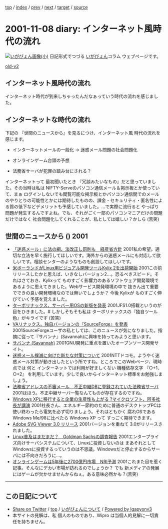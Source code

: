 [top](../index.html) 
 / [index](index.html) 
 / [prev](ig011107.html) 
 / [next](ig011109.html) 
 / [target](http://www.igapyon.jp/igapyon/diary/2001/ig011108.html) 
 / [source](https://github.com/igapyon/diary/blob/master/2001/ig011108.src.md) 

2001-11-08 diary: インターネット風時代の流れ
=====================================================================================================
[![いがぴょん画像(小)](http://www.igapyon.jp/igapyon/diary/images/iga200306s.jpg "いがぴょん")](http://www.igapyon.jp/igapyon/diary/memo/memoigapyon.html) 日記形式でつづる [いがぴょん](http://www.igapyon.jp/igapyon/diary/memo/memoigapyon.html)コラム ウェブページです。

[old-v2](ig011108-orig.html)

## インターネット風時代の流れ

インターネット時代が到来しちゃったんだなぁっていう時代の流れを感じました。


## インターネットな時代の流れ

下記の 『世間のニュースから』を見るにつけ、インターネット風 時代の流れを感じます。

* インターネットメールの一般化 → 迷惑メール問題の社会問題化
  
* オンラインゲーム台頭の予想
  
* 法務省サーバが犯罪の踏み台にされる？

インターネットって 最初聞いたとき 『冗談みたいなもの』だと思っていました。その当時は私は NIFTY-Serveのパソコン通信メール＆掲示板とか使っていて、まぁ ログインしないでも閲覧可能な掲示板とかパソコン通信間でのメールのやりとりの可能性とかには期待したものの、課金・セキュリティ・匿名性による質の低下などデメリットも予感していました。…で実際に流行ると やっぱり問題が発生するんですよね。でも、それがごく一部のパソコンマニアだけの問題だけではなく 社会問題化してくれることが、私としては嬉しい？かしら (苦笑)

## 世間のニュースから () 2001

* [「迷惑メール」に法の網、法改正し罰則も　経産省方針](http://www.asahi.com/politics/update/1108/003.html)  2001私の希望。適切な立法を早く施行してほしいです。海外からの迷惑メールにも対応して欲しいです。相談センターのようなものも創設してほしいです。
* [米ボーランドがLinux用ビジュアル開発ツールKylix 2を出荷開始](http://biztech.nikkeibp.co.jp/wcs/show/leaf?CID=onair/biztech/comp/153098)  2001この前リリースしたかと思えば、いきなしバージョン2…。恐るべきスピード。それはさておき、Kylixって ものすごく影響力のあるソフトウェア開発環境であるように思えてきました。Webサービス開発環境の中で 抜きん出て重要でできの良い開発環境なのでは無いでしょうか？ 今後 Kylixが ものすごく伸びていく予感を覚えました。
* [ターボリナックス、サーバー用OSの新版を発表](http://biztech.nikkeibp.co.jp/wcs/show/leaf?CID=onair/biztech/comp/153207)  2001JFS1.0搭載というのが 目をひきました。# しかしそもそも私は ターボリナックスの『独自ツール色』がキライです (苦笑)
* [VAリナックス、独自バージョンの『SourceForge』を発表](http://japan.cnet.com/News/2001/Item/011107-6.html)  2001SourceForgeユーザの私としては、このニュースが気になりました。指摘に従って『サバンナ』(Savannah)に興味を持ってみようと思います。
* [サバンナ (Savannah)](http://savannah.gnu.org/)  2001GNU開発に重点を置いたオープンソース開発サイト。
* [迷惑メール撲滅に向けた新たな対策について](http://www.nttdocomo.co.jp/new/contents/01/whatnew1106.html)  2001NTTドコモ。ようやく迷惑メール対策が動き出したという所ですね。ところでこのWebページ、現時点では 何と インターネットでは利用が好ましくない 機種依存文字 『○+1、○+2』 を利用しています。少しで良いからインターネット標準をお勉強しましょう。
* [法務省アドレスの不審メール　不正中継DBに登録されていた法務省サーバ](https://www.netsecurity.ne.jp/article/1/3209.html)  2001ほほう。不正中継サーバ一覧なんてものが存在するのですね。
* [Windows XPに移行すると企業の生産性も上がる ?マイクロソフト、阿多社長が講演](http://www.watch.impress.co.jp/pc/docs/article/20011106/ms.htm)  2001社長さん、エネルギー節約のために普通のデスクトップPCは使い終わったら電気を必ず切りましょう。それはともかく 腐れOSである Windows Me/98に比べたら Windows XP って すっごく期待できます。
* [Adobe SVG Viewer 3.0 リリース](http://www.adobe.com/svg/viewer/install/main.html)  2001バージョンを重ねて 3.0がリリースされました。
* [Linux普及はまだまだ？　Goldman Sachsの調査報告](http://www.zdnet.co.jp/news/0111/08/b_1107_17.html)  2001エンタープライズ向けサーバシステムについて、Linuxに投資しないのは まあそれとして Windowsに投資するっていうのは不思議。Windowsだと停止するからサーバには不向きだろうに…。
* [オンラインゲームは5年後に2700億円市場　NRI予測](http://www.zdnet.co.jp/news/bursts/0111/08/nri.html)  2001これまた目を惹く記事。そんなにデカい市場が訪れるのでしょうか？ でも 新メディアの発展にはゲームが欠かせませんからねぇ。ある意味必然かも？(苦笑)


----------------------------------------------------------------------------------------------------

## この日記について

* [Share on Twitter](https://twitter.com/intent/tweet?hashtags=igapyon%2Cdiary%2C%E3%81%84%E3%81%8C%E3%81%B4%E3%82%87%E3%82%93&text=%E3%82%A4%E3%83%B3%E3%82%BF%E3%83%BC%E3%83%8D%E3%83%83%E3%83%88%E9%A2%A8%E6%99%82%E4%BB%A3%E3%81%AE%E6%B5%81%E3%82%8C&url=http%3A%2F%2Fwww.igapyon.jp%2Figapyon%2Fdiary%2F2001%2Fig011108.html) / [top](../index.html) / [いがぴょんについて](http://www.igapyon.jp/igapyon/diary/memo/memoigapyon.html) / [Powered by Igapyonv3](https://github.com/igapyon/igapyonv3)
* 本サイトの見解は、私 個人のものであり、Wipro は当個人的見解に一切責任を持ちません。 
